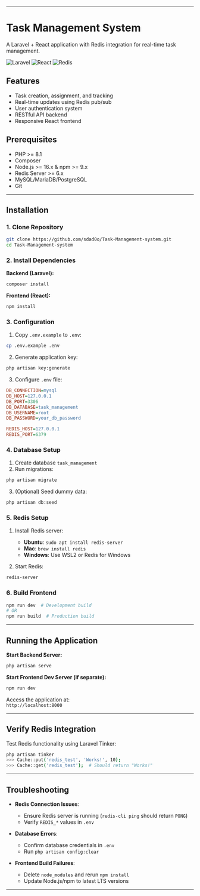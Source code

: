 
---

# Task Management System  
A Laravel + React application with Redis integration for real-time task management.

![Laravel](https://img.shields.io/badge/Laravel-FF2D20?style=for-the-badge&logo=laravel&logoColor=white)
![React](https://img.shields.io/badge/React-20232A?style=for-the-badge&logo=react&logoColor=61DAFB)
![Redis](https://img.shields.io/badge/Redis-DC382D?style=for-the-badge&logo=redis&logoColor=white)

## Features  
- Task creation, assignment, and tracking  
- Real-time updates using Redis pub/sub  
- User authentication system  
- RESTful API backend  
- Responsive React frontend  

## Prerequisites  
- PHP >= 8.1  
- Composer  
- Node.js >= 16.x & npm >= 9.x  
- Redis Server >= 6.x  
- MySQL/MariaDB/PostgreSQL  
- Git  

---

## Installation  

### 1. Clone Repository  
```bash
git clone https://github.com/sdad0o/Task-Management-system.git
cd Task-Management-system
```

### 2. Install Dependencies  
**Backend (Laravel):**  
```bash
composer install
```

**Frontend (React):**  
```bash
npm install
```

### 3. Configuration  
1. Copy `.env.example` to `.env`:  
```bash
cp .env.example .env
```

2. Generate application key:  
```bash
php artisan key:generate
```

3. Configure `.env` file:  
```ini
DB_CONNECTION=mysql
DB_HOST=127.0.0.1
DB_PORT=3306
DB_DATABASE=task_management
DB_USERNAME=root
DB_PASSWORD=your_db_password

REDIS_HOST=127.0.0.1
REDIS_PORT=6379
```

### 4. Database Setup  
1. Create database `task_management`  
2. Run migrations:  
```bash
php artisan migrate
```

3. (Optional) Seed dummy data:  
```bash
php artisan db:seed
```

### 5. Redis Setup  
1. Install Redis server:  
   - **Ubuntu**: `sudo apt install redis-server`  
   - **Mac**: `brew install redis`  
   - **Windows**: Use WSL2 or Redis for Windows  

2. Start Redis:  
```bash
redis-server
```

### 6. Build Frontend  
```bash
npm run dev  # Development build
# OR
npm run build  # Production build
```

---

## Running the Application  

**Start Backend Server:**  
```bash
php artisan serve
```

**Start Frontend Dev Server (if separate):**  
```bash
npm run dev
```

Access the application at:  
`http://localhost:8000`

---

## Verify Redis Integration  
Test Redis functionality using Laravel Tinker:  
```bash
php artisan tinker
>>> Cache::put('redis_test', 'Works!', 10);
>>> Cache::get('redis_test');  # Should return "Works!"
```

---

## Troubleshooting  
- **Redis Connection Issues**:  
  - Ensure Redis server is running (`redis-cli ping` should return `PONG`)  
  - Verify `REDIS_*` values in `.env`  

- **Database Errors**:  
  - Confirm database credentials in `.env`  
  - Run `php artisan config:clear`  

- **Frontend Build Failures**:  
  - Delete `node_modules` and rerun `npm install`  
  - Update Node.js/npm to latest LTS versions  

---

